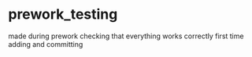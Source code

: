 # prework_testing
made during prework
checking that everything works correctly
first time adding and committing
